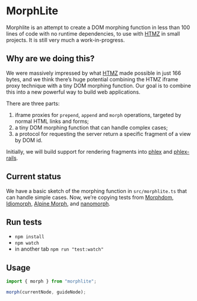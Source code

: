 # MorphLite

Morphlite is an attempt to create a DOM morphing function in less than 100 lines of code with no runtime dependencies, to use with [HTMZ](https://leanrada.com/htmz/) in small projects. It is still very much a work-in-progress.

## Why are we doing this?

We were massively impressed by what [HTMZ](https://leanrada.com/htmz/) made possible in just 166 bytes, and we think there’s huge potential combining the HTMZ iframe proxy technique with a tiny DOM morphing function. Our goal is to combine this into a new powerful way to build web applications.

There are three parts:

1. iframe proxies for `prepend`, `append` and `morph` operations, targeted by normal HTML links and forms;
2. a tiny DOM morphing function that can handle complex cases;
3. a protocol for requesting the server return a specific fragment of a view by DOM id.

Initially, we will build support for rendering fragments into [phlex](https://github.com/phlex-ruby/phlex) and [phlex-rails](https://github.com/phlex-ruby/phlex-rails).

## Current status

We have a basic sketch of the morphing function in `src/morphlite.ts` that can handle simple cases. Now, we’re copying tests from [Morphdom](https://github.com/patrick-steele-idem/morphdom), [Idiomorph](https://github.com/bigskysoftware/idiomorph), [Alpine Morph](https://github.com/alpinejs/alpine/tree/main/packages/morph), and [nanomorph](https://github.com/choojs/nanomorph).

## Run tests

- `npm install`
- `npm watch`
- in another tab `npm run "test:watch"`

## Usage

```javascript
import { morph } from "morphlite";

morph(currentNode, guideNode);
```

